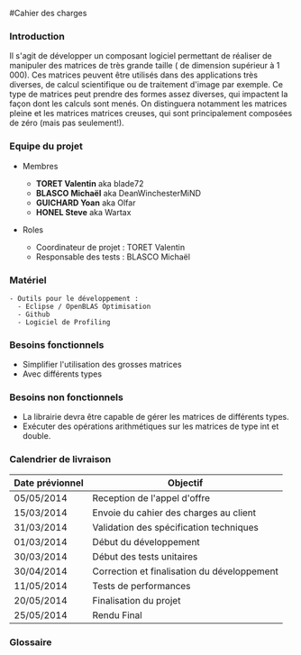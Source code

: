 #Cahier des charges 

### Introduction
Il s'agit de développer un composant logiciel permettant de réaliser de manipuler des matrices de très grande taille ( de dimension supérieur à 1 000). Ces matrices peuvent être utilisés dans des applications très diverses, de calcul scientifique ou de traitement d'image par exemple.
Ce type de matrices peut prendre des formes assez diverses, qui impactent la façon dont les calculs sont menés. On distinguera notamment les matrices pleine et les matrices matrices creuses, qui sont principalement composées de zéro (mais pas seulement!).

### Equipe du projet
* Membres
  - **TORET Valentin** aka blade72
  - **BLASCO Michaël** aka DeanWinchesterMiND
  - **GUICHARD Yoan**  aka Olfar
  - **HONEL Steve**    aka Wartax

* Roles
  - Coordinateur de projet : TORET Valentin 
  - Responsable des tests :  BLASCO Michaël

### Matériel

    - Outils pour le développement :
      - Eclipse / OpenBLAS Optimisation
      - Github
      - Logiciel de Profiling
  
### Besoins fonctionnels
- Simplifier l'utilisation des grosses matrices
- Avec différents types
  
### Besoins non fonctionnels
- La librairie devra être capable de gérer les matrices de différents types.
- Exécuter des opérations arithmétiques sur les matrices de type int et double.

### Calendrier de livraison

Date prévionnel  |  Objectif
--------|------
05/05/2014  |   Reception de l'appel d'offre
15/03/2014  |   Envoie du cahier des charges au client
31/03/2014  |   Validation des spécification techniques
01/03/2014  |   Début du développement
30/03/2014  |   Début des tests unitaires
30/04/2014  |   Correction et finalisation du développement
11/05/2014  |   Tests de performances
20/05/2014  |   Finalisation du projet
25/05/2014  |   Rendu Final


### Glossaire
